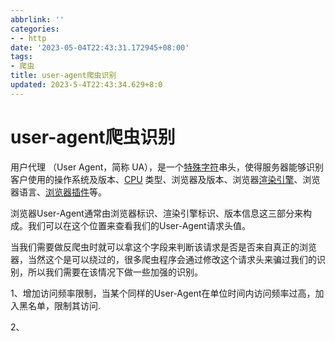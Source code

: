 ```yaml
---
abbrlink: ''
categories:
- - http
date: '2023-05-04T22:43:31.172945+08:00'
tags:
- 爬虫
title: user-agent爬虫识别
updated: 2023-5-4T22:43:34.629+8:0
---
```

# user-agent爬虫识别

用户代理 （User Agent，简称 UA），是一个[特殊字符](https://baike.baidu.com/item/%E7%89%B9%E6%AE%8A%E5%AD%97%E7%AC%A6/112715?fromModule=lemma_inlink)串头，使得服务器能够识别客户使用的操作系统及版本、[CPU](https://baike.baidu.com/item/CPU/120556?fromModule=lemma_inlink) 类型、浏览器及版本、浏览器[渲染引擎](https://baike.baidu.com/item/%E6%B8%B2%E6%9F%93%E5%BC%95%E6%93%8E/10982158?fromModule=lemma_inlink)、浏览器语言、[浏览器插件](https://baike.baidu.com/item/%E6%B5%8F%E8%A7%88%E5%99%A8%E6%8F%92%E4%BB%B6/8330255?fromModule=lemma_inlink)等。

浏览器User-Agent通常由浏览器标识、渲染引擎标识、版本信息这三部分来构成。我们可以在这个位置来查看我们的User-Agent请求头值。

当我们需要做反爬虫时就可以拿这个字段来判断该请求是否是否来自真正的浏览器，当然这个是可以绕过的，很多爬虫程序会通过修改这个请求头来骗过我们的识别，所以我们需要在该情况下做一些加强的识别。

1、增加访问频率限制，当某个同样的User-Agent在单位时间内访问频率过高，加入黑名单，限制其访问.

2、
